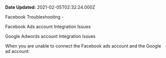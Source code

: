 **Date Updated:** 2021-02-05T02:32:24.000Z

Facebook Troubleshooting -

Facebook Ads account Integration Issues

Google Adwords account Integration Issues

  
When you are unable to connect the Facebook ads account and the Google ad account: